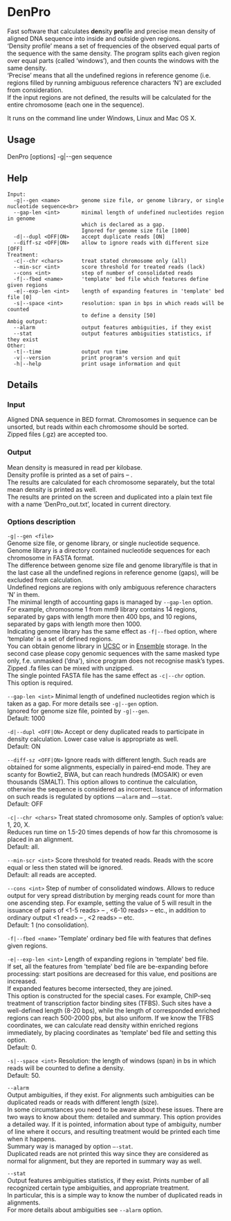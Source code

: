 # DenPro
Fast software that calculates <b>den</b>sity <b>pro</b>file and precise mean density of aligned DNA sequence into inside and outside given regions.<br>
‘Density profile’ means a set of frequencies of the observed equal parts of the sequence with the same density. The program splits each given region over equal parts (called ‘windows’), and then counts the windows with the same density.<br>
‘Precise’ means that all the undefined regions in reference genome (i.e. regions filled by running ambiguous reference characters ‘N’) are excluded from consideration.<br>
If the input regions are not defined, the results will be calculated for the entire chromosome (each one in the sequence).

It runs on the command line under Windows, Linux and Mac OS X.

## Usage
DenPro [options] -g|--gen <name> sequence

## Help
```
Input:
  -g|--gen <name>       genome size file, or genome library, or single nucleotide sequence<br>
  --gap-len <int>       minimal length of undefined nucleotides region in genome
                        which is declared as a gap.
                        Ignored for genome size file [1000]
  -d|--dupl <OFF|ON>    accept duplicate reads [ON]
  --diff-sz <OFF|ON>    allow to ignore reads with different size [OFF]
Treatment:
  -c|--chr <chars>      treat stated chromosome only (all)
  --min-scr <int>       score threshold for treated reads (lack)
  --cons <int>          step of number of consolidated reads
  -f|--fbed <name>      'template' bed file which features define given regions
  -e|--exp-len <int>    length of expanding features in 'template' bed file [0]
  -s|--space <int>      resolution: span in bps in which reads will be counted
                        to define a density [50]
Ambig output:
  --alarm               output features ambiguities, if they exist
  --stat                output features ambiguities statistics, if they exist
Other:
  -t|--time             output run time
  -v|--version          print program's version and quit
  -h|--help             print usage information and quit
  ```

## Details

### Input
Aligned DNA sequence in BED format. Chromosomes in sequence can be unsorted, but reads within each chromosome should be sorted.<br>
Zipped files (.gz) are accepted too.

### Output
Mean density is measured in read per kilobase.<br>
Density profile is printed as a set of pairs <number of read in window> – <count of window>.<br>
The results are calculated for each chromosome separately, but the total mean density is printed as well.<br>
The results are printed on the screen and duplicated into a plain text file with a name ‘DenPro_out.txt’, located in current directory.<br>


### Options description
```-g|--gen <file>```<br>
Genome size file, or genome library, or single nucleotide sequence.<br>
Genome library is a directory contained nucleotide sequences for each chromosome in FASTA format.<br>
The difference between genome size file and genome library/file is that in the last case all the undefined regions in reference genome (gaps), will be excluded from calculation.<br>
Undefined regions are regions with only ambiguous reference characters ‘N’ in them.<br>
The minimal length of accounting gaps is managed by ```--gap-len``` option.<br>
For example, chromosome 1 from mm9 library contains 14 regions, separated by gaps with length more then 400 bps, and 10 regions, separated by gaps with length more then 1000.<br>
Indicating genome library has the same effect as ```-f|--fbed``` option, where ‘template’ is a set of defined regions.<br>
You can obtain genome library in  [UCSC](ftp://hgdownload.soe.ucsc.edu/goldenPath/) or in [Ensemble](ftp://ftp.ensembl.org/pub/release-73/fasta) storage. In the second case please copy genomic sequences with the same masked type only, f.e. unmasked (‘dna'), since program does not recognise mask’s types.<br>
Zipped .fa files can be mixed with unzipped.<br>
The single pointed FASTA file has the same effect as ```-c|--chr``` option.<br>
This option is required.

```--gap-len <int>```
Minimal length of undefined nucleotides region which is taken as a gap. For more details see ```-g|--gen``` option.<br>
Ignored for genome size file, pointed by ```-g|--gen```.<br>
Default: 1000

```-d|--dupl <OFF|ON>```
Accept or deny duplicated reads to participate in density calculation. Lower case value is appropriate as well.<br>
Default: ON

```--diff-sz <OFF|ON>```
Ignore reads with different length. Such reads are obtained for some alignments, especially in paired-end mode. They are scanty for Bowtie2, BWA, but can reach hundreds (MOSAIK) or even thousands (SMALT). This option allows to continue the calculation, otherwise the sequence is considered as incorrect. Issuance of information on such reads is regulated by options ```––alarm``` and ```––stat```.<br>
Default: OFF

```-c|--chr <chars>```
Treat stated chromosome only. Samples of option’s value: 1, 20, X.<br>
Reduces run time on 1.5-20 times depends of how far this chromosome is placed in an alignment. <br>
Default: all.

```--min-scr <int>```
Score threshold for treated reads. Reads with the score equal or less then stated will be ignored.<br>
Default: all reads are accepted.

```--cons <int>```
Step of number of consolidated windows. Allows to reduce output for very spread distribution by merging reads count for more than one ascending step. For example, setting the value of 5 will result in the issuance of pairs of <1-5 reads> – <N1 windows>, <6-10 reads> – <N2 windows> etc., in addition to ordinary output <1 read> – <X1 windows>, <2 reads> – <X2 windows> etc.<br>
Default: 1 (no consolidation).

```-f|--fbed <name>```
'Template' ordinary bed file with features that defines given regions.

```-e|--exp-len <int>```
Length of expanding regions in 'template' bed file.<br>
If set, all the features from 'template' bed file are be-expanding before processing: start positions are decreased for this value, end positions are increased.<br>
If expanded features become intersected, they are joined.<br>
This option is constructed for the special cases. For example, ChIP-seq treatment of transcription factor binding sites (TFBS). Such sites have a well-defined length (8-20 bps), while the length of corresponded enriched regions can reach 500-2000 pbs, but also uniform. If we know the TFBS coordinates, we can calculate read density within enriched regions immediately, by placing coordinates as 'template' bed file and setting this option.<br>
Default: 0.

```-s|--space <int>```
Resolution: the length of windows (span) in bs in which reads will be counted to define a density.<br>
Default: 50.

```--alarm```<br>
Output ambiguities, if they exist.
For alignments such ambiguities can be duplicated reads or reads with different length (size).<br>
In some circumstances you need to be aware about these issues. There are two ways to know about them: detailed and summary.
This option provides a detailed way. If it is pointed, information about type of ambiguity, number of line where it occurs, and resulting treatment would be printed each time when it happens.<br>
Summary way is managed by option ```–-stat```.<br>
Duplicated reads are not printed this way since they are considered as normal for alignment, but they are reported in summary way as well.

```--stat```<br>
Output features ambiguities statistics, if they exist. Prints number of all recognized certain type ambiguities, and appropriate treatment.<br>
In particular, this is a simple way to know the number of duplicated reads in alignments.<br>
For more details about ambiguities see ```--alarm``` option.

